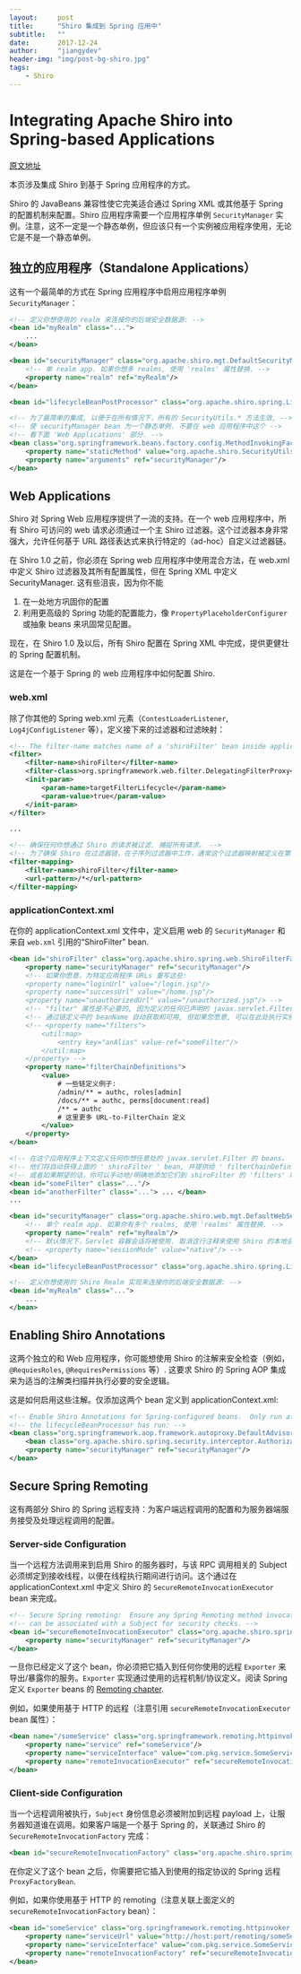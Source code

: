 ```yaml
---
layout:     post
title:      "Shiro 集成到 Spring 应用中"
subtitle:   ""
date:       2017-12-24
author:     "jiangydev"
header-img: "img/post-bg-shiro.jpg"
tags:
    - Shiro
---
```


# Integrating Apache Shiro into Spring-based Applications

[原文地址](https://shiro.apache.org/spring.html)

本页涉及集成 Shiro 到基于 Spring 应用程序的方式。

Shiro 的 JavaBeans 兼容性使它完美适合通过 Spring XML 或其他基于 Spring 的配置机制来配置。Shiro 应用程序需要一个应用程序单例 `SecurityManager` 实例。注意，这不一定是一个静态单例，但应该只有一个实例被应用程序使用，无论它是不是一个静态单例。

## 独立的应用程序（Standalone Applications）

这有一个最简单的方式在 Spring 应用程序中启用应用程序单例 `SecurityManager`：

```xml
<!-- 定义你想使用的 realm 来连接你的后端安全数据源: -->
<bean id="myRealm" class="...">
    ...
</bean>

<bean id="securityManager" class="org.apache.shiro.mgt.DefaultSecurityManager">
    <!-- 单 realm app. 如果你想多 realms, 使用 'realms' 属性替换. -->
    <property name="realm" ref="myRealm"/>
</bean>

<bean id="lifecycleBeanPostProcessor" class="org.apache.shiro.spring.LifecycleBeanPostProcessor"/>

<!-- 为了最简单的集成, 以便于在所有情况下，所有的 SecurityUtils.* 方法生效, -->
<!-- 使 securityManager bean 为一个静态单例. 不要在 web 应用程序中这个 -->
<!-- 看下面 'Web Applications' 部分. -->
<bean class="org.springframework.beans.factory.config.MethodInvokingFactoryBean">
    <property name="staticMethod" value="org.apache.shiro.SecurityUtils.setSecurityManager"/>
    <property name="arguments" ref="securityManager"/>
</bean>
```

## Web Applications

Shiro 对 Spring Web 应用程序提供了一流的支持。在一个 web 应用程序中，所有 Shiro 可访问的 web 请求必须通过一个主 Shiro 过滤器。这个过滤器本身非常强大，允许任何基于 URL 路径表达式来执行特定的（ad-hoc）自定义过滤器链。

在 Shiro 1.0 之前，你必须在 Spring web 应用程序中使用混合方法，在 web.xml 中定义 Shiro 过滤器及其所有配置属性，但在 Spring XML 中定义 SecurityManager. 这有些沮丧，因为你不能

  1. 在一处地方巩固你的配置
  2. 利用更高级的 Spring 功能的配置能力，像 `PropertyPlaceholderConfigurer` 或抽象 beans 来巩固常见配置。

现在，在 Shiro 1.0 及以后，所有 Shiro 配置在 Spring XML 中完成，提供更健壮的 Spring 配置机制。

这是在一个基于 Spring 的 web 应用程序中如何配置 Shiro.

### web.xml

除了你其他的 Spring web.xml 元素（`ContestLoaderListener`, `Log4jConfigListener` 等），定义接下来的过滤器和过滤映射：

```xml
<!-- The filter-name matches name of a 'shiroFilter' bean inside applicationContext.xml -->
<filter>
    <filter-name>shiroFilter</filter-name>
    <filter-class>org.springframework.web.filter.DelegatingFilterProxy</filter-class>
    <init-param>
        <param-name>targetFilterLifecycle</param-name>
        <param-value>true</param-value>
    </init-param>
</filter>

...

<!-- 确保任何你想通过 Shiro 的请求被过滤. 捕捉所有请求。 -->
<!-- 为了确保 Shiro 在过滤器链，在子序列过滤器中工作，通常这个过滤器映射被定义在第一个（在所有其他的前面） -->
<filter-mapping>
    <filter-name>shiroFilter</filter-name>
    <url-pattern>/*</url-pattern>
</filter-mapping>
```

### applicationContext.xml

在你的 applicationContext.xml 文件中，定义启用 web 的 `SecurityManager` 和来自 `web.xml` 引用的“ShiroFilter” bean.

```XML
<bean id="shiroFilter" class="org.apache.shiro.spring.web.ShiroFilterFactoryBean">
    <property name="securityManager" ref="securityManager"/>
    <!-- 如果你愿意，为特定应用程序 URLs 重写这些:
    <property name="loginUrl" value="/login.jsp"/>
    <property name="successUrl" value="/home.jsp"/>
    <property name="unauthorizedUrl" value="/unauthorized.jsp"/> -->
    <!-- "filter" 属性是不必要的, 因为定义的任何已声明的 javax.servlet.Filter bean 将 -->
    <!-- 通过链定义中的 beanName 自动获取和可用, 但如果您愿意, 可以在此处执行实例重写或命名别名: -->
    <!-- <property name="filters">
        <util:map>
            <entry key="anAlias" value-ref="someFilter"/>
        </util:map>
    </property> -->
    <property name="filterChainDefinitions">
        <value>
            # 一些链定义例子:
            /admin/** = authc, roles[admin]
            /docs/** = authc, perms[document:read]
            /** = authc
            # 这里更多 URL-to-FilterChain 定义
        </value>
    </property>
</bean>

<!-- 在这个应用程序上下文定义任何你想任意处的 javax.servlet.Filter 的 beans。 -->
<!-- 他们将自动获得上面的 ' shiroFilter ' bean, 并提供给 ' filterChainDefinitions ' 属性。 -->
<!-- 或者如果期望的话，你可以手动地/明确地添加它们到 shiroFilter 的 'filters' 映射. 详见它的 JavaDoc。 -->
<bean id="someFilter" class="..."/>
<bean id="anotherFilter" class="..."> ... </bean>
...

<bean id="securityManager" class="org.apache.shiro.web.mgt.DefaultWebSecurityManager">
    <!-- 单个 realm app. 如果你有多个 realms, 使用 'realms' 属性替换. -->
    <property name="realm" ref="myRealm"/>
    <!-- 默认情况下，Servlet 容器会话将被使用. 取消这行注释来使用 Shiro 的本地会话 : -->
    <!-- <property name="sessionMode" value="native"/> -->
</bean>
<bean id="lifecycleBeanPostProcessor" class="org.apache.shiro.spring.LifecycleBeanPostProcessor"/>

<!-- 定义你想使用的 Shiro Realm 实现来连接你的后端安全数据源: -->
<bean id="myRealm" class="...">
    ...
</bean>
```

## Enabling Shiro Annotations

这两个独立的和 Web 应用程序，你可能想使用 Shiro 的注解来安全检查（例如，`@RequiesRoles`, `@RequiresPermissions` 等）. 这要求 Shiro 的 Spring AOP 集成来为适当的注解类扫描并执行必要的安全逻辑。

这是如何启用这些注解。仅添加这两个 bean 定义到 applicationContext.xml:

```XML
<!-- Enable Shiro Annotations for Spring-configured beans.  Only run after -->
<!-- the lifecycleBeanProcessor has run: -->
<bean class="org.springframework.aop.framework.autoproxy.DefaultAdvisorAutoProxyCreator" depends-on="lifecycleBeanPostProcessor"/>
    <bean class="org.apache.shiro.spring.security.interceptor.AuthorizationAttributeSourceAdvisor">
    <property name="securityManager" ref="securityManager"/>
</bean>
```

## Secure Spring Remoting

这有两部分 Shiro 的 Spring 远程支持：为客户端远程调用的配置和为服务器端服务接受及处理远程调用的配置。

### Server-side Configuration

当一个远程方法调用来到启用 Shiro 的服务器时，与该 RPC 调用相关的 Subject 必须绑定到接收线程，以便在线程执行期间进行访问。这个通过在 applicationContext.xml 中定义 Shiro 的 `SecureRemoteInvocationExecutor` bean 来完成。

```XML
<!-- Secure Spring remoting:  Ensure any Spring Remoting method invocations -->
<!-- can be associated with a Subject for security checks. -->
<bean id="secureRemoteInvocationExecutor" class="org.apache.shiro.spring.remoting.SecureRemoteInvocationExecutor">
    <property name="securityManager" ref="securityManager"/>
</bean>
```

一旦你已经定义了这个 bean，你必须把它插入到任何你使用的远程 `Exporter` 来导出/暴露你的服务。`Exporter` 实现通过使用的远程机制/协议定义。阅读 Spring 定义 `Exporter` beans 的 [Remoting chapter](http://docs.spring.io/spring/docs/2.5.x/reference/remoting.html).

例如，如果使用基于 HTTP 的远程（注意引用 `secureRemoteInvocationExecutor` bean 属性）：

```xml
<bean name="/someService" class="org.springframework.remoting.httpinvoker.HttpInvokerServiceExporter">
    <property name="service" ref="someService"/>
    <property name="serviceInterface" value="com.pkg.service.SomeService"/>
    <property name="remoteInvocationExecutor" ref="secureRemoteInvocationExecutor"/>
</bean>
```

### Client-side Configuration

当一个远程调用被执行，`Subject` 身份信息必须被附加到远程 payload 上，让服务器知道谁在调用。如果客户端是一个基于 Spring 的，关联通过 Shiro 的 `SecureRemoteInvocationFactory` 完成：

```XML
<bean id="secureRemoteInvocationFactory" class="org.apache.shiro.spring.remoting.SecureRemoteInvocationFactory"/>
```

在你定义了这个 bean 之后，你需要把它插入到使用的指定协议的 Spring 远程 `ProxyFactoryBean`.

例如，如果你使用基于 HTTP 的 remoting（注意关联上面定义的 `secureRemoteInvocationFactory` bean）：

```XML
<bean id="someService" class="org.springframework.remoting.httpinvoker.HttpInvokerProxyFactoryBean">
    <property name="serviceUrl" value="http://host:port/remoting/someService"/>
    <property name="serviceInterface" value="com.pkg.service.SomeService"/>
    <property name="remoteInvocationFactory" ref="secureRemoteInvocationFactory"/>
</bean>
```

